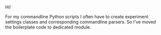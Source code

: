 Hi!

For my commandline Python scripts I often have to create experiment settings classes and corresponding commandline parsers. So I've moved the boilerplate code to dedicated module. 